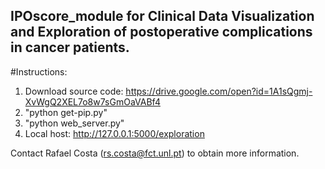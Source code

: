 ## IPOscore_module for Clinical Data Visualization and Exploration of postoperative complications in cancer patients.

#Instructions:
1. Download source code: https://drive.google.com/open?id=1A1sQgmj-XvWgQ2XEL7o8w7sGmOaVABf4 
2. "python get-pip.py"
3. "python web_server.py"
4. Local host: http://127.0.0.1:5000/exploration

Contact Rafael Costa (rs.costa@fct.unl.pt) to obtain more information.
